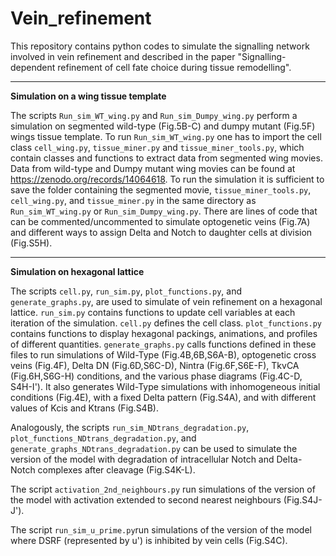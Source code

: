 # Vein_refinement
This repository contains python codes to simulate the signalling network involved in vein refinement and described in the paper "Signalling-dependent refinement of cell fate choice during tissue remodelling".
***
**Simulation on a wing tissue template**

The scripts  ```Run_sim_WT_wing.py``` and ```Run_sim_Dumpy_wing.py``` perform a simulation on segmented wild-type (Fig.5B-C) and dumpy mutant (Fig.5F) wings  tissue template. To run ```Run_sim_WT_wing.py``` one has to import the cell class ```cell_wing.py```, ```tissue_miner.py``` and ```tissue_miner_tools.py```, which contain classes and functions to extract data from segmented wing movies. Data from wild-type and Dumpy mutant wing movies can be found  at https://zenodo.org/records/14064618. To run the simulation it is sufficient to save the folder containing the segmented movie, ```tissue_miner_tools.py```, ```cell_wing.py```, and ```tissue_miner.py``` in the same directory as ```Run_sim_WT_wing.py``` or ```Run_sim_Dumpy_wing.py```. There are lines of code that can be commented/uncommented to simulate optogenetic veins (Fig.7A) and different ways to assign Delta and Notch to daughter cells at division (Fig.S5H).
***
**Simulation on hexagonal lattice**

The scripts ```cell.py```,  ```run_sim.py```,  ```plot_functions.py```, and ```generate_graphs.py```, are used to simulate of vein refinement on a hexagonal lattice.  ```run_sim.py``` contains functions to update cell variables at each iteration of the simulation. ```cell.py``` defines the cell class. ```plot_functions.py``` contains functions to display hexagonal packings, animations, and profiles of different quantities. ```generate_graphs.py``` calls functions defined in these files to run simulations of Wild-Type (Fig.4B,6B,S6A-B), optogenetic cross veins (Fig.4F), Delta DN (Fig.6D,S6C-D), Nintra (Fig.6F,S6E-F), TkvCA (Fig.6H,S6G-H) conditions, and the various phase diagrams (Fig.4C-D, S4H-I'). It also generates Wild-Type simulations with inhomogeneous initial conditions (Fig.4E), with a fixed Delta pattern (Fig.S4A), and with different values of Kcis and Ktrans (Fig.S4B).

Analogously, the scripts ```run_sim_NDtrans_degradation.py```,  ```plot_functions_NDtrans_degradation.py```, and ```generate_graphs_NDtrans_degradation.py``` can be used to simulate the version of the model with degradation of intracellular Notch and Delta-Notch complexes after cleavage (Fig.S4K-L).

The script ```activation_2nd_neighbours.py``` run simulations of the version of the model with activation extended to second nearest neighbours (Fig.S4J-J').

The script ```run_sim_u_prime.py```run simulations of the version of the model where DSRF (represented by u') is inhibited by vein cells (Fig.S4C).
